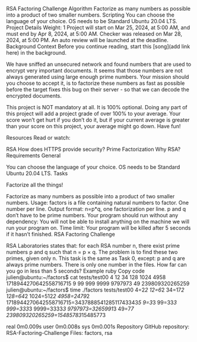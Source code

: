 
RSA Factoring Challenge
Algorithm
Factorize as many numbers as possible into a product of two smaller numbers.
Scripting
You can choose the language of your choice.
OS needs to be Standard Ubuntu 20.04 LTS.
Project Details
Weight: 1
Project will start on Mar 25, 2024, at 5:00 AM, and must end by Apr 8, 2024, at 5:00 AM.
Checker was released on Mar 28, 2024, at 5:00 PM.
An auto review will be launched at the deadline.
Background Context
Before you continue reading, start this [song](add link here) in the background.

We have sniffed an unsecured network and found numbers that are used to encrypt very important documents. It seems that those numbers are not always generated using large enough prime numbers. Your mission should you choose to accept it, is to factorize these numbers as fast as possible before the target fixes this bug on their server - so that we can decode the encrypted documents.

This project is NOT mandatory at all. It is 100% optional. Doing any part of this project will add a project grade of over 100% to your average. Your score won’t get hurt if you don’t do it, but if your current average is greater than your score on this project, your average might go down. Have fun!

Resources
Read or watch:

RSA
How does HTTPS provide security?
Prime Factorization
Why RSA?
Requirements
General

You can choose the language of your choice.
OS needs to be Standard Ubuntu 20.04 LTS.
Tasks

Factorize all the things!

Factorize as many numbers as possible into a product of two smaller numbers.
Usage: factors <file>
<file> is a file containing natural numbers to factor. One number per line.
Output format: n=p*q, one factorization per line. p and q don’t have to be prime numbers.
Your program should run without any dependency: You will not be able to install anything on the machine we will run your program on.
Time limit: Your program will be killed after 5 seconds if it hasn’t finished.
RSA Factoring Challenge

RSA Laboratories states that: for each RSA number n, there exist prime numbers p and q such that n = p × q. The problem is to find these two primes, given only n.
This task is the same as Task 0, except:
p and q are always prime numbers.
There is only one number in the files.
How far can you go in less than 5 seconds?
Example
ruby
Copy code
julien@ubuntu:~/factors$ cat tests/test00 
4
12
34
128
1024
4958
1718944270642558716715
9
99
999
9999
9797973
49
239809320265259
julien@ubuntu:~/factors$ time ./factors tests/test00
4=2*2
12=6*2
34=17*2
128=64*2
1024=512*2
4958=2479*2
1718944270642558716715=343788854128511743343*5
9=3*3
99=33*3
999=333*3
9999=3333*3
9797973=3265991*3
49=7*7
239809320265259=15485783*15485773

real    0m0.009s
user    0m0.008s
sys     0m0.001s
Repository
GitHub repository: RSA-Factoring-Challenge
Files: factors, rsa

